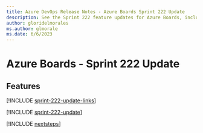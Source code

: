 ```yaml
---
title: Azure DevOps Release Notes - Azure Boards Sprint 222 Update
description: See the Sprint 222 feature updates for Azure Boards, including next steps.
author: gloridelmorales
ms.author: glmorale
ms.date: 6/6/2023
---
```


# Azure Boards - Sprint 222 Update

## Features

[!INCLUDE [sprint-222-update-links](../includes/boards/sprint-222-update-links.md)]

[!INCLUDE [sprint-222-update](../includes/boards/sprint-222-update.md)]

[!INCLUDE [nextsteps](../includes/nextsteps.md)]